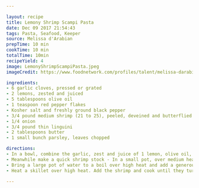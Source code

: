 ```yaml
---

layout: recipe
title: Lemony Shrimp Scampi Pasta
date: Dec 09 2017 21:54:43
tags: Pasta, Seafood, Keeper
source: Melissa d'Arabian
prepTime: 10 min
cookTime: 10 min
totalTime: 10min
recipeYield: 4
image: LemonyShrimpScampiPasta.jpeg
imageCredit: https://www.foodnetwork.com/profiles/talent/melissa-darabian

ingredients:
- 6 garlic cloves, pressed or grated
- 2 lemons, zested and juiced
- 5 tablespoons olive oil
- 1 teaspoon red pepper flakes
- Kosher salt and freshly ground black pepper
- 3/4 pound medium shrimp (21 to 25), peeled, deveined and butterflied (reserve shells)
- 1/4 onion
- 3/4 pound thin linguini
- 2 tablespoons butter
- 1 small bunch parsley, leaves chopped

directions:
- In a bowl, combine the garlic, zest and juice of 1 lemon, olive oil, red pepper flakes, salt and pepper, to taste, and the shrimp. Set aside.
- Meanwhile make a quick shrimp stock - In a small pot, over medium heat, add the shrimp shells and onion. Cover with water and bring to a boil. Reduce the heat and simmer for 20 minutes. Strain into a bowl and discard the shells and the onion.
- Bring a large pot of water to a boil over high heat and add a generous amount of salt. Add the linguini and cook until just tender, 2 minutes less than instructed on the package. Drain and reserve 1/2 cup of cooking water.
- Heat a skillet over high heat. Add the shrimp and cook until they turn pink and start to caramelize, about 3 minutes. Remove the shrimp from the pan to a plate and add the remaining marinade. Let cook a few minutes then add about 1 cup of shrimp stock and about 1/2 cup pasta water. Continue to cook until sauce reduces by half. Add the zest and juice of the remaining lemon, the butter and the parsley and stir to combine. Adjust seasoning with salt and pepper, to taste. Add in the shrimp and pasta and toss to combine with the sauce. Turn out into a serving bowl and serve immediately.

---
```

